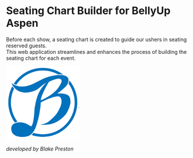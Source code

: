 # Seating Chart Builder for BellyUp Aspen 

Before each show, a seating chart is created to guide our ushers in seating reserved guests.  
This web application streamlines and enhances the process of building the seating chart for each event.



<img src="https://github.com/BeToast/SeatingChartBuilderBUA/blob/main/public/bellyUpLogo.png" alt="drawing" height="200"/>  


*developed by Blake Preston*
